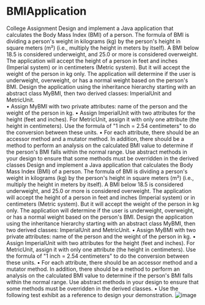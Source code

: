 # BMIApplication
College Assignment
Design and implement a Java application that calculates the Body Mass Index (BMI) of a person. The formula of BMI is dividing a person's weight in kilograms (kg) by the person's height in square meters (m²) (i.e., multiply the height in meters by itself). A BMI below 18.5 is considered underweight, and 25.0 or more is considered overweight.
The application will accept the height of a person in feet and inches (Imperial system) or in centimeters (Metric system). But it will accept the weight of the person in kg only. The application will determine if the user is underweight, overweight, or has a normal weight based on the person's BMI.
Design the application using the inheritance hierarchy starting with an abstract class MyBMI, then two derived classes: ImperialUnit and MetricUnit.</br>
• Assign MyBMI with two private attributes: name of the person and the weight of the person in kg.
• Assign ImperialUnit with two attributes for the height (feet and inches). For MetricUnit, assign it with only one attribute (the height in centimeters). Use the formula of "1 inch = 2.54 centimeters" to do the conversion between these units.
• For each attribute, there should be an accessor method and a mutator method. In addition, there should be a method to perform an analysis on the calculated BMI value to determine if the person's BMI falls within the normal range. Use abstract methods in your design to ensure that some methods must be overridden in the derived classes
Design and implement a Java application that calculates the Body Mass Index (BMI) of a person. The formula of BMI is dividing a person's weight in kilograms (kg) by the person's height in square meters (m²) (i.e., multiply the height in meters by itself). A BMI below 18.5 is considered underweight, and 25.0 or more is considered overweight.
The application will accept the height of a person in feet and inches (Imperial system) or in centimeters (Metric system). But it will accept the weight of the person in kg only. The application will determine if the user is underweight, overweight, or has a normal weight based on the person's BMI.
Design the application using the inheritance hierarchy starting with an abstract class MyBMI, then two derived classes: ImperialUnit and MetricUnit.
• Assign MyBMI with two private attributes: name of the person and the weight of the person in kg.
• Assign ImperialUnit with two attributes for the height (feet and inches). For MetricUnit, assign it with only one attribute (the height in centimeters). Use the formula of "1 inch = 2.54 centimeters" to do the conversion between these units.
• For each attribute, there should be an accessor method and a mutator method. In addition, there should be a method to perform an analysis on the calculated BMI value to determine if the person's BMI falls within the normal range. Use abstract methods in your design to ensure that some methods must be overridden in the derived classes.
• Use the following test exhibit as a reference to design your demonstration.
![image](https://github.com/SnazzyNivesh522/BMIApplication/assets/115729819/cb4f8ffd-de07-4974-9476-f5a7bdfc849f)
